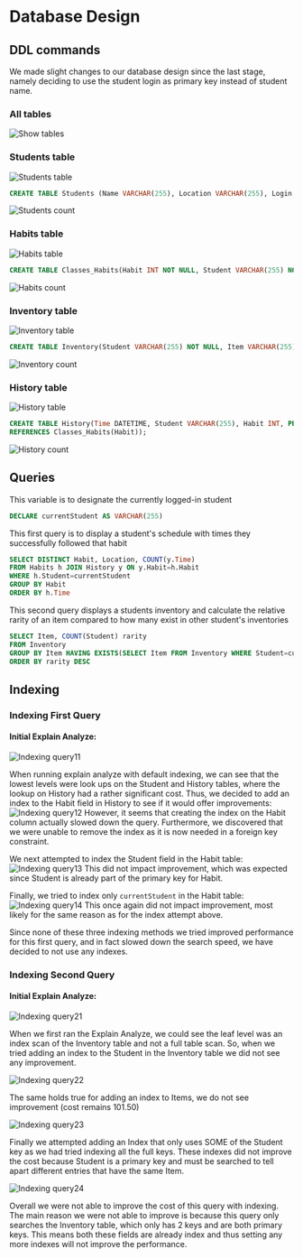 # Database Design

## DDL commands 

We made slight changes to our database design since the last stage, namely deciding to use the student login as primary key instead of student name.

### All tables

![Show tables](./images/ShowTables.png)

### Students table

![Students table](./images/students.png)

```sql
CREATE TABLE Students (Name VARCHAR(255), Location VARCHAR(255), Login VARCHAR(255), PRIMARY KEY (Login));
```

![Students count](./images/StudentsCount.png)

### Habits table

![Habits table](./images/habits.png)

```sql
CREATE TABLE Classes_Habits(Habit INT NOT NULL, Student VARCHAR(255) NOT NULL, Location VARCHAR(255), Time DATETIME, PRIMARY KEY (Habit, Student), FOREIGN KEY (Student) REFERENCES Students(Login));
```

![Habits count](./images/Classes_HabitsCount.png)

### Inventory table

![Inventory table](./images/inventory.png)

```sql
CREATE TABLE Inventory(Student VARCHAR(255) NOT NULL, Item VARCHAR(255) NOT NULL, PRIMARY KEY(Student, Item), FOREIGN KEY (Student) REFERENCES Students(Login) ON DELETE CASCADE);
```

![Inventory count](./images/InventoryCount.png)

### History table

![History table](./images/history.png)

```sql
CREATE TABLE History(Time DATETIME, Student VARCHAR(255), Habit INT, PRIMARY KEY (Time, Student, Habit), FOREIGN KEY(Student) REFERENCES Students(Login), FOREIGN KEY(Habit)
REFERENCES Classes_Habits(Habit));
```

![History count](./images/HistoryCount.png)

## Queries

This variable is to designate the currently logged-in student

```sql
DECLARE currentStudent AS VARCHAR(255)
```

This first query is to display a student's schedule with times they successfully followed that habit

```sql
SELECT DISTINCT Habit, Location, COUNT(y.Time)
FROM Habits h JOIN History y ON y.Habit=h.Habit
WHERE h.Student=currentStudent
GROUP BY Habit
ORDER BY h.Time
```

This second query displays a students inventory and calculate the relative rarity of an item compared to how many exist in other student's inventories

```sql
SELECT Item, COUNT(Student) rarity
FROM Inventory
GROUP BY Item HAVING EXISTS(SELECT Item FROM Inventory WHERE Student=currentStudent)
ORDER BY rarity DESC
```

## Indexing 

### Indexing First Query

#### Initial Explain Analyze:

![Indexing query11](./images/Indexing11.png)

When running explain analyze with default indexing, we can see that the lowest levels were look ups on the Student and History tables, where the lookup on History had a rather significant cost. Thus, we decided to add an index to the Habit field in History to see if it would offer improvements:
![Indexing query12](./images/Indexing12.png)
However, it seems that creating the index on the Habit column actually slowed down the query. Furthermore, we discovered that we were unable to remove the index as it is now needed in a foreign key constraint.

We next attempted to index the Student field in the Habit table:
![Indexing query13](./images/Indexing13.png)
This did not impact improvement, which was expected since Student is already part of the primary key for Habit.

Finally, we tried to index only ```currentStudent``` in the Habit table:
![Indexing query14](./images/Indexing14.png)
This once again did not impact improvement, most likely for the same reason as for the index attempt above.

Since none of these three indexing methods we tried improved performance for this first query, and in fact slowed down the search speed, we have decided to not use any indexes.

### Indexing Second Query

#### Initial Explain Analyze:

![Indexing query21](./images/Indexing21.png)


When we first ran the Explain Analyze, we could see the leaf level was an index scan of the Inventory table and not a full table scan. So, when we tried adding an index to the Student in the Inventory table we did not see any improvement. 

![Indexing query22](./images/Indexing22.png)

The same holds true for adding an index to Items, we do not see improvement (cost remains 101.50) 

![Indexing query23](./images/Indexing23.png)

Finally we attempted adding an Index that only uses SOME of the Student key as we had tried indexing all the full keys. These indexes did not improve the cost because Student is a primary key and must be searched to tell apart different entries that have the same Item.

![Indexing query24](./images/Indexing24.png)

Overall we were not able to improve the cost of this query with indexing. The main reason we were not able to improve is because this query only searches the Inventory table, which only has 2 keys and are both primary keys. This means both these fields are already index and thus setting any more indexes will not improve the performance.



